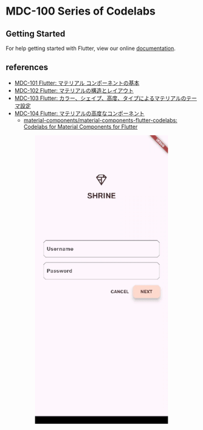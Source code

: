 # MDC-100 Series of Codelabs

## Getting Started

For help getting started with Flutter, view our online
[documentation](https://flutter.io/).

## references

- [MDC-101 Flutter: マテリアル コンポーネントの基本](https://codelabs.developers.google.com/codelabs/mdc-101-flutter?hl=ja#0)
- [MDC-102 Flutter: マテリアルの構造とレイアウト](https://codelabs.developers.google.com/codelabs/mdc-102-flutter?hl=ja#0)
- [MDC-103 Flutter: カラー、シェイプ、高度、タイプによるマテリアルのテーマ設定](https://codelabs.developers.google.com/codelabs/mdc-103-flutter?hl=ja#0)
- [MDC-104 Flutter: マテリアルの高度なコンポーネント](https://codelabs.developers.google.com/codelabs/mdc-104-flutter?hl=ja#0)
  - [material-components/material-components-flutter-codelabs: Codelabs for Material Components for Flutter](https://github.com/material-components/material-components-flutter-codelabs)

<p align="center">
  <img src="/mdc101_flutter/images/mdc101.gif" alt="screenshot"  width="350" />
</p>
